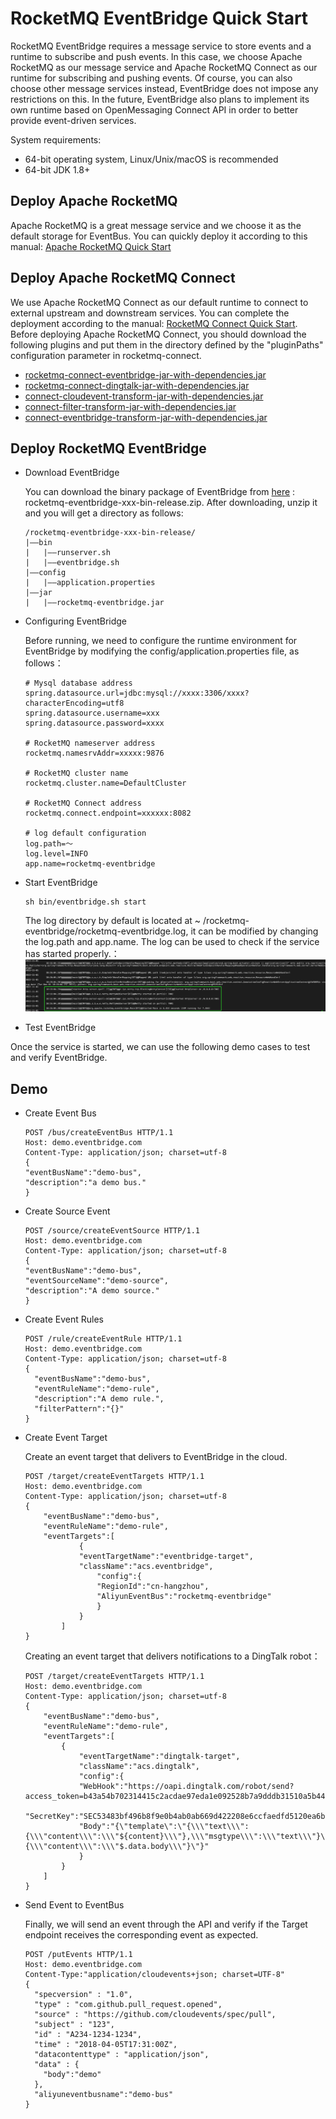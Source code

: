 # RocketMQ EventBridge Quick Start

RocketMQ EventBridge requires a message service to store events and a runtime to subscribe and push events. In this case, we choose Apache RocketMQ as our message service and Apache RocketMQ Connect as our runtime for subscribing and pushing events. Of course, you can also choose other message services instead, EventBridge does not impose any restrictions on this. In the future, EventBridge also plans to implement its own runtime based on OpenMessaging Connect API in order to better provide event-driven services.

System requirements:

- 64-bit operating system, Linux/Unix/macOS is recommended
- 64-bit JDK 1.8+

## Deploy Apache RocketMQ

Apache RocketMQ is a great message service and we choose it as the default storage for EventBus. You can quickly deploy it according to this manual: [Apache RocketMQ Quick Start](https://rocketmq.apache.org/docs/quick-start/)

## Deploy Apache RocketMQ Connect

We use Apache RocketMQ Connect as our default runtime to connect to external upstream and downstream services. You can complete the deployment according to the manual: [RocketMQ Connect Quick Start](https://github.com/apache/rocketmq-connect). Before deploying Apache RocketMQ Connect, you should download the following plugins and put them in the directory defined by the "pluginPaths" configuration parameter in rocketmq-connect.


* [rocketmq-connect-eventbridge-jar-with-dependencies.jar](https://cn-hangzhou-eventbridge.oss-cn-hangzhou.aliyuncs.com/rocketmq-connect-eventbridge-0.0.1-SNAPSHOT-jar-with-dependencies.jar)
* [rocketmq-connect-dingtalk-jar-with-dependencies.jar](https://cn-hangzhou-eventbridge.oss-cn-hangzhou.aliyuncs.com/rocketmq-connect-dingtalk-1.0-SNAPSHOT-jar-with-dependencies.jar)
* [connect-cloudevent-transform-jar-with-dependencies.jar](https://cn-hangzhou-eventbridge.oss-cn-hangzhou.aliyuncs.com/connect-cloudevent-transform-1.0.0-SNAPSHOT-jar-with-dependencies.jar)
* [connect-filter-transform-jar-with-dependencies.jar](https://cn-hangzhou-eventbridge.oss-cn-hangzhou.aliyuncs.com/connect-filter-transform-1.0.0-SNAPSHOT-jar-with-dependencies.jar)
* [connect-eventbridge-transform-jar-with-dependencies.jar](https://cn-hangzhou-eventbridge.oss-cn-hangzhou.aliyuncs.com/connect-eventbridge-transform-1.0.0-SNAPSHOT-jar-with-dependencies.jar)

## Deploy RocketMQ EventBridge

* Download EventBridge

  You can download the binary package of EventBridge from [here](https://www.apache.org/dyn/closer.cgi?path=rocketmq/rocketmq-eventbridge/1.0.0/rocketmq-eventbridge-1.0.0-bin-release.zip) : rocketmq-eventbridge-xxx-bin-release.zip. After downloading, unzip it and you will get a directory as follows:

  ```
  /rocketmq-eventbridge-xxx-bin-release/
  |——bin
  |   |——runserver.sh
  |   |——eventbridge.sh
  |——config
  |   |——application.properties
  |——jar
  |   |——rocketmq-eventbridge.jar
  ```


* Configuring EventBridge

  Before running, we need to configure the runtime environment for EventBridge by modifying the config/application.properties file, as follows：

  ```
  # Mysql database address
  spring.datasource.url=jdbc:mysql://xxxx:3306/xxxx?characterEncoding=utf8
  spring.datasource.username=xxx
  spring.datasource.password=xxxx
  
  # RocketMQ nameserver address
  rocketmq.namesrvAddr=xxxxx:9876
  
  # RocketMQ cluster name
  rocketmq.cluster.name=DefaultCluster
  
  # RocketMQ Connect address
  rocketmq.connect.endpoint=xxxxxx:8082
  
  # log default configuration
  log.path=～
  log.level=INFO
  app.name=rocketmq-eventbridge
  ```

* Start EventBridge

  ```shell
  sh bin/eventbridge.sh start 
  ```

  The log directory by default is located at ~ /rocketmq-eventbridge/rocketmq-eventbridge.log, it can be modified by changing the log.path and app.name. The log can be used to check if the service has started properly.：
  ![img.png](../picture/07eventbridge/Started.png)

* Test EventBridge

Once the service is started, we can use the following demo cases to test and verify EventBridge.

## Demo

* Create Event Bus

  ```text
  POST /bus/createEventBus HTTP/1.1
  Host: demo.eventbridge.com
  Content-Type: application/json; charset=utf-8
  {
  "eventBusName":"demo-bus",
  "description":"a demo bus."
  }
  ```

* Create Source Event

  ```
  POST /source/createEventSource HTTP/1.1
  Host: demo.eventbridge.com
  Content-Type: application/json; charset=utf-8
  {
  "eventBusName":"demo-bus",
  "eventSourceName":"demo-source",
  "description":"A demo source."
  }
  ```

* Create Event Rules

  ```
  POST /rule/createEventRule HTTP/1.1
  Host: demo.eventbridge.com
  Content-Type: application/json; charset=utf-8
  {
    "eventBusName":"demo-bus",
    "eventRuleName":"demo-rule",
    "description":"A demo rule.",
    "filterPattern":"{}"
  }
  ```

* Create Event Target

  Create an event target that delivers to EventBridge in the cloud.

  ```
  POST /target/createEventTargets HTTP/1.1
  Host: demo.eventbridge.com
  Content-Type: application/json; charset=utf-8
  {
      "eventBusName":"demo-bus",
      "eventRuleName":"demo-rule",
      "eventTargets":[
              {
              "eventTargetName":"eventbridge-target",
              "className":"acs.eventbridge",
                  "config":{
                  "RegionId":"cn-hangzhou",
                  "AliyunEventBus":"rocketmq-eventbridge"
                  }
              }
          ]
  }
  ```

  Creating an event target that delivers notifications to a DingTalk robot：

  ```
  POST /target/createEventTargets HTTP/1.1
  Host: demo.eventbridge.com
  Content-Type: application/json; charset=utf-8
  {
      "eventBusName":"demo-bus",
      "eventRuleName":"demo-rule",
      "eventTargets":[
          {
              "eventTargetName":"dingtalk-target",
              "className":"acs.dingtalk",
              "config":{
              "WebHook":"https://oapi.dingtalk.com/robot/send?access_token=b43a54b702314415c2acdae97eda1e092528b7a9dddb31510a5b4430be2ef867",
              "SecretKey":"SEC53483bf496b8f9e0b4ab0ab669d422208e6ccfaedfd5120ea6b8426b9ecd47aa",
              "Body":"{\"template\":\"{\\\"text\\\":{\\\"content\\\":\\\"${content}\\\"},\\\"msgtype\\\":\\\"text\\\"}\",\"form\":\"TEMPLATE\",\"value\":\"{\\\"content\\\":\\\"$.data.body\\\"}\"}"
              }
          }
      ]
  }
  ```

* Send Event to EventBus

  Finally, we will send an event through the API and verify if the Target endpoint receives the corresponding event as expected.

  ```
  POST /putEvents HTTP/1.1
  Host: demo.eventbridge.com
  Content-Type:"application/cloudevents+json; charset=UTF-8"
  {
    "specversion" : "1.0",
    "type" : "com.github.pull_request.opened",
    "source" : "https://github.com/cloudevents/spec/pull",
    "subject" : "123",
    "id" : "A234-1234-1234",
    "time" : "2018-04-05T17:31:00Z",
    "datacontenttype" : "application/json",
    "data" : {
      "body":"demo"
    },
    "aliyuneventbusname":"demo-bus"
  }
  ```

